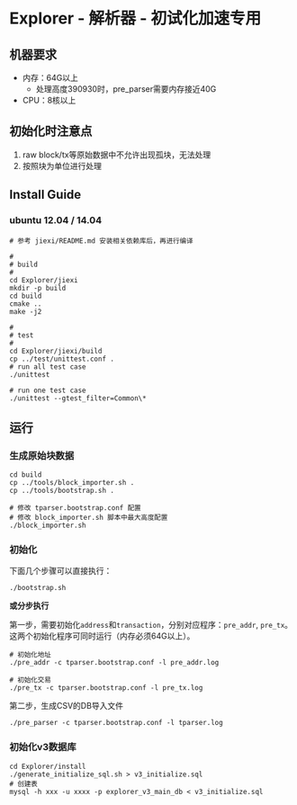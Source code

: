 # Explorer - 解析器 - 初试化加速专用

## 机器要求

* 内存：64G以上
  * 处理高度390930时，pre\_parser需要内存接近40G
* CPU：8核以上


## 初始化时注意点

1. raw block/tx等原始数据中不允许出现孤块，无法处理
1. 按照块为单位进行处理

## Install Guide
### ubuntu 12.04 / 14.04

```
# 参考 jiexi/README.md 安装相关依赖库后，再进行编译

#
# build
#
cd Explorer/jiexi
mkdir -p build
cd build
cmake ..
make -j2

#
# test
#
cd Explorer/jiexi/build
cp ../test/unittest.conf .
# run all test case
./unittest

# run one test case
./unittest --gtest_filter=Common\*
```

## 运行

### 生成原始块数据

```
cd build
cp ../tools/block_importer.sh .
cp ../tools/bootstrap.sh .

# 修改 tparser.bootstrap.conf 配置
# 修改 block_importer.sh 脚本中最大高度配置
./block_importer.sh
```

### 初始化

下面几个步骤可以直接执行：

```
./bootstrap.sh
```

**或分步执行**

第一步，需要初始化`address`和`transaction`，分别对应程序：`pre_addr`, `pre_tx`。这两个初始化程序可同时运行（内存必须64G以上）。

```
# 初始化地址
./pre_addr -c tparser.bootstrap.conf -l pre_addr.log

# 初始化交易
./pre_tx -c tparser.bootstrap.conf -l pre_tx.log
```

第二步，生成CSV的DB导入文件

```
./pre_parser -c tparser.bootstrap.conf -l tparser.log
```

### 初始化v3数据库

```
cd Explorer/install
./generate_initialize_sql.sh > v3_initialize.sql
# 创建表
mysql -h xxx -u xxxx -p explorer_v3_main_db < v3_initialize.sql
```
